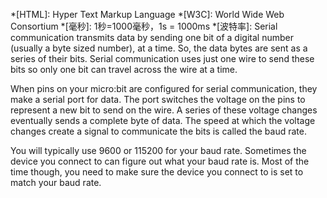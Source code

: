 *[HTML]: Hyper Text Markup Language
*[W3C]: World Wide Web Consortium
*[毫秒]: 1秒=1000毫秒，1s = 1000ms
*[波特率]: Serial communication transmits data by sending one bit of a digital number (usually a byte sized number), at a time. So, the data bytes are sent as a series of their bits. Serial communication uses just one wire to send these bits so only one bit can travel across the wire at a time.

When pins on your micro:bit are configured for serial communication, they make a serial port for data. The port switches the voltage on the pins to represent a new bit to send on the wire. A series of these voltage changes eventually sends a complete byte of data. The speed at which the voltage changes create a signal to communicate the bits is called the baud rate.

You will typically use 9600 or 115200 for your baud rate. Sometimes the device you connect to can figure out what your baud rate is. Most of the time though, you need to make sure the device you connect to is set to match your baud rate.